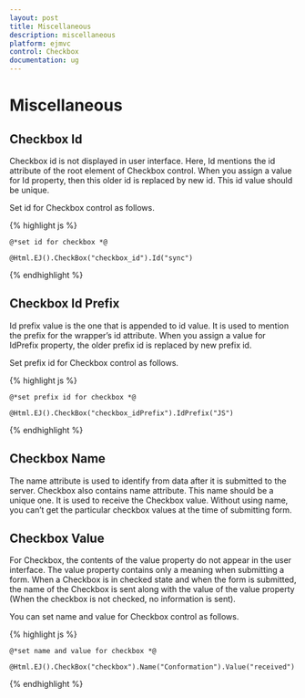```yaml
---
layout: post
title: Miscellaneous
description: miscellaneous
platform: ejmvc
control: Checkbox
documentation: ug
---
```


# Miscellaneous

## Checkbox Id

Checkbox id is not displayed in user interface. Here, Id mentions the id attribute of the root element of Checkbox control. When you assign a value for Id property, then this older id is replaced by new id. This id value should be unique. 

Set id for Checkbox control as follows.



{% highlight js %}



    @*set id for checkbox *@

    @Html.EJ().CheckBox("checkbox_id").Id("sync")



{% endhighlight %}



## Checkbox Id Prefix

Id prefix value is the one that is appended to id value. It is used to mention the prefix for the wrapper’s id attribute. When you assign a value for IdPrefix property, the older prefix id is replaced by new prefix id. 

Set prefix id for Checkbox control as follows.



{% highlight js %}

    @*set prefix id for checkbox *@

    @Html.EJ().CheckBox("checkbox_idPrefix").IdPrefix("JS")

{% endhighlight %}



## Checkbox Name

The name attribute is used to identify from data after it is submitted to the server. Checkbox also contains name attribute. This name should be a unique one. It is used to receive the Checkbox value. Without using name, you can’t get the particular checkbox values at the time of submitting form.

## Checkbox Value

For Checkbox, the contents of the value property do not appear in the user interface. The value property contains only a meaning when submitting a form. When a Checkbox is in checked state and when the form is submitted, the name of the Checkbox is sent along with the value of the value property (When the checkbox is not checked, no information is sent).

You can set name and value for Checkbox control as follows.



{% highlight js %}

    @*set name and value for checkbox *@

    @Html.EJ().CheckBox("checkbox").Name("Conformation").Value("received")

{% endhighlight %}











